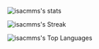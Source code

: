 <!-- ## Hi there 👋 -->

<!--
**isacmms/isacmms** is a ✨ _special_ ✨ repository because its `README.md` (this file) appears on your GitHub profile.

Here are some ideas to get you started:

- 🔭 I’m currently working on ...
- 🌱 I’m currently learning ...
- 👯 I’m looking to collaborate on ...
- 🤔 I’m looking for help with ...
- 💬 Ask me about ...
- 📫 How to reach me: ...
- 😄 Pronouns: ...
- ⚡ Fun fact: ...
-->

![isacmms's stats](https://github-readme-stats-three-lime-86.vercel.app/api?username=isacmms&show_icons=true)

![isacmms's Streak](https://github-readme-stats-three-lime-86.vercel.app/?user=isacmms&theme=vue-dark&hide_border=true)

![isacmms's Top Languages](https://github-readme-stats-three-lime-86.vercel.app/api/top-langs/?username=isacmms&theme=vue-dark&show_icons=true&hide_border=true&layout=compact)
